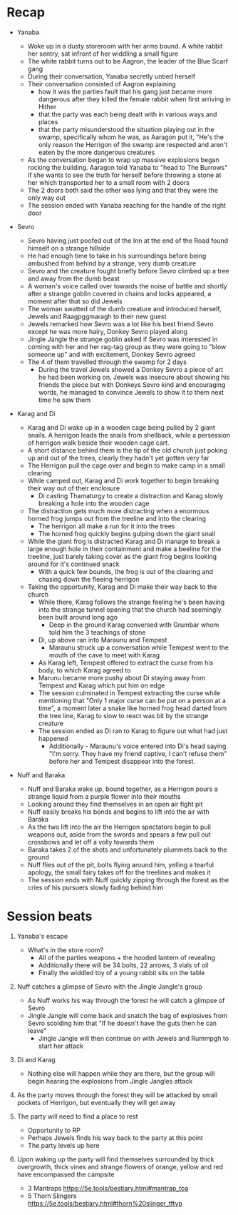 # Recap
- Yanaba
    - Woke up in a dusty storeroom with her arms bound. A white rabbit her sentry, sat infront of her widdling a small figure
    - The white rabbit turns out to be Aagron, the leader of the Blue Scarf gang
    - During their conversation, Yanaba secretly untied herself
    - Their conversation consisted of Aagron explaining
        - how it was the parties fault that his gang just became more dangerous after they killed the female rabbit when first arriving in Hither
        - that the party was each being dealt with in various ways and places
        - that the party misunderstood the situation playing out in the swamp, specifically whom he was, as Aaragon put it, "He's the only reason the Herrigon of the swamp are respected and aren't eaten by the more dangerous creatures
    - As the conversation began to wrap up massive explosions began rocking the building. Aaragon told Yanaba to "head to The Burrows" if she wants to see the truth for herself before throwing a stone at her which transported her to a small room with 2 doors
    - The 2 doors both said the other was lying and that they were the only way out
    - The session ended with Yanaba reaching for the handle of the right door

- Sevro
    - Sevro having just poofed out of the Inn at the end of the Road found himself on a strange hillside
    - He had enough time to take in his surroundings before being ambushed from behind by a strange, very dumb creature
    - Sevro and the creature fought briefly before Sevro climbed up a tree and away from the dumb beast
    - A woman's voice called over towards the noise of battle and shortly after a strange goblin covered in chains and locks appeared, a moment after that so did Jewels
    - The woman swatted of the dumb creature and introduced herself, Jewels and Raagpggmaragh to their new guest
    - Jewels remarked how Sevro was a lot like his best friend Sevro except he was more hairy, Donkey Sevro played along
    - Jingle Jangle the strange goblin asked if Sevro was interested in coming with her and her rag-tag group as they were going to "blow someone up" and with excitement, Donkey Sevro agreed
    - The 4 of them travelled through the swamp for 2 days
        - During the travel Jewels showed a Donkey Sevro a piece of art he had been working on, Jewels was insecure about showing his friends the piece but with Donkeys Sevro kind and encouraging words, he managed to convince Jewels to show it to them next time he saw them
    
- Karag and Di
    - Karag and Di wake up in a wooden cage being pulled by 2 giant snails. A herrigon leads the snails from shellback, while a persession of herrigon walk beside their wooden cage cart.
    - A short distance behind them is the tip of the old church just poking up and out of the trees, clearly they hadn't yet gotten very far
    - The Herrigon pull the cage over and begin to make camp in a small clearing
    - While camped out, Karag and Di work together to begin breaking their way out of their enclosure
        - Di casting Thamaturgy to create a distraction and Karag slowly breaking a hole into the wooden cage
    - The distraction gets much more distracting when a enormous horned frog jumps out from the treeline and into the clearing
        - The herrigon all make a run for it into the trees
        - The horned frog quickly begins gulping down the giant snail
    - While the giant frog is distracted Karag and Di manage to break a large enough hole in their containment and make a beeline for the treeline, just barely taking cover as the giant frog begins looking around for it's continued snack
        - With a quick few bounds, the frog is out of the clearing and chasing down the fleeing herrigon
    - Taking the opportunity, Karag and Di make their way back to the church
        - While there, Karag follows the strange feeling he's been having into the strange tunnel opening that the church had seemingly been built around long ago
            - Deep in the ground Karag conversed with Grumbar whom told him the 3 teachings of stone
        - Di, up above ran into Maraunu and Tempest
            - Maraunu struck up a conversation while Tempest went to the mouth of the cave to meet with Karag
        - As Karag left, Tempest offered to extract the curse from his body, to which Karag agreed to
        - Marunu became more pushy about Di staying away from Tempest and Karag which put him on edge
        - The session culminated in Tempest extracting the curse while mentioning that "Only 1 major curse can be put on a person at a time", a moment later a snake like horned frog head darted from the tree line, Karag to slow to react was bit by the strange creature
        - The session ended as Di ran to Karag to figure out what had just happened
            - Additionally - Maraunu's voice entered into Di's head saying "I'm sorry. They have my friend captive, I can't refuse them" before her and Tempest disappear into the forest.

- Nuff and Baraka
    - Nuff and Baraka wake up, bound together, as a Herrigon pours a strange liquid from a purple flower into their mouths
    - Looking around they find themselves in an open air fight pit
    - Nuff easily breaks his bonds and begins to lift into the air with Baraka
    - As the two lift into the air the Herrigon spectators begin to pull weapons out, aside from the swords and spears a few pull out crossbows and let off a volly towards them
    - Baraka takes 2 of the shots and unfortunately plummets back to the ground
    - Nuff flies out of the pit, bolts flying around him, yelling a tearful apology, the small fairy takes off for the treelines and makes it
    - The session ends with Nuff quickly zipping through the forest as the cries of his pursuers slowly fading behind him

# Session beats
1. Yanaba's escape
    - What's in the store room?
        - All of the parties weapons + the hooded lantern of revealing
        - Additionally there will be 34 bolts, 22 arrows, 3 vials of oil
        - Finally the widdled toy of a young rabbit sits on the table

2. Nuff catches a glimpse of Sevro with the Jingle Jangle's group
    - As Nuff works his way through the forest he will catch a glimpse of Sevro
    - Jingle Jangle will come back and snatch the bag of explosives from Sevro scolding him that "If he doesn't have the guts then he can leave"
        - Jingle Jangle will then continue on with Jewels and Rummpgh to start her attack

3. Di and Karag
    - Nothing else will happen while they are there, but the group will begin hearing the explosions from Jingle Jangles attack

4. As the party moves through the forest they will be attacked by small pockets of Herrigon, but eventually they will get away

5. The party will need to find a place to rest
    - Opportunity to RP
    - Perhaps Jewels finds his way back to the party at this point
    - The party levels up here

6. Upon waking up the party will find themselves surrounded by thick overgrowth, thick vines and strange flowers of orange, yellow and red have encompassed the campsite
    - 3 Mantraps https://5e.tools/bestiary.html#mantrap_toa
    - 5 Thorn Slingers https://5e.tools/bestiary.html#thorn%20slinger_tftyp
